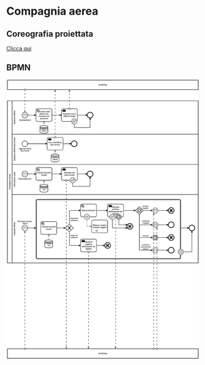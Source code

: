 # Compagnia aerea

## Coreografia proiettata

[Clicca qui](../docs/coreografia/coreografia_compagniaaerea.md)

## BPMN

![alt text](../docs/diagrammi-bpmn/compagniaaerea.jpeg)
